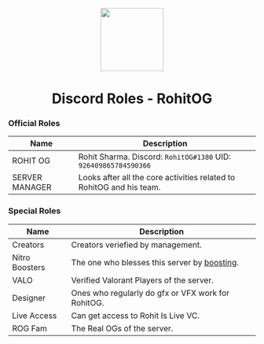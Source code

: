 <div align="center">
    <img src="https://cdn.discordapp.com/attachments/946978569836453940/1071023302287564820/ROG_logo.png" width="128px" style="max-width:100%;">
    <h1>Discord Roles - RohitOG</h1>
</div>

<h3>Official Roles</h3>

| Name           | Description                                                                                                           |
|----------------|-----------------------------------------------------------------------------------------------------------------------|
|ROHIT OG          | Rohit Sharma.  Discord: `RohitOG#1380` UID: `926409865784590366`                                             |
|SERVER MANAGER     | Looks after all the core activities related to RohitOG and his team.                                                      |

<h3>Special Roles</h3>

| Name              | Description                                                                                                                                                                                                     |
|-------------------|-----------------------------------------------------------------------------------------------------------------------------------------------------------------------------------------------------------------|
|Creators | Creators veriefied by management.                                                                                                                                                                |
|Nitro Boosters   | The one who blesses this server by [boosting](https://support.discord.com/hc/en-us/articles/360028038352-Server-Boosting-).                                                                                     |
|VALO   | Verified Valorant Players of the server.                                                                                                                                                                     |
|Designer  | Ones who regularly do gfx or VFX work for RohitOG.                                                                                                                                             |
| Live Access     | Can get access to Rohit Is Live VC.                                                                                       |
|ROG Fam   | The Real OGs of the server. |
